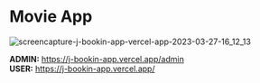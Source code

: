 <h1>Movie App</h1>


![screencapture-j-bookin-app-vercel-app-2023-03-27-16_12_13](https://user-images.githubusercontent.com/115157278/227897180-d5231c24-0307-4569-8e71-f335d3cccb14.png)

<b>ADMIN:</b> https://j-bookin-app.vercel.app/admin  <br/>
<b>USER:</b> https://j-bookin-app.vercel.app/
